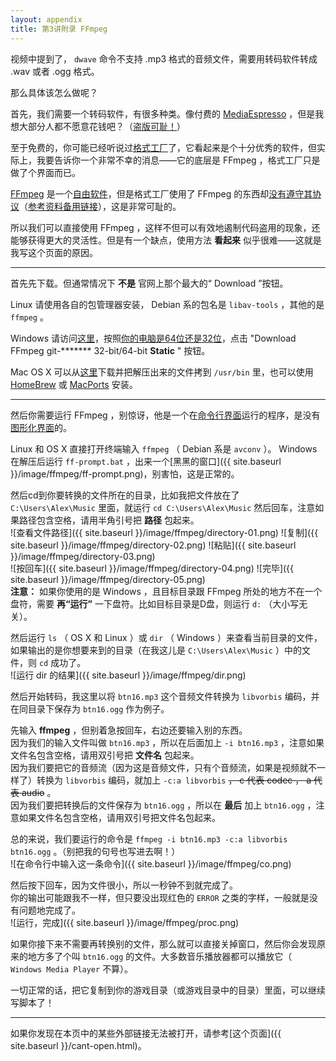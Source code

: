```yaml
---
layout: appendix
title: 第3讲附录 FFmpeg
---
```


视频中提到了， `dwave` 命令不支持 .mp3 格式的音频文件，需要用转码软件转成 .wav 或者 .ogg 格式。

那么具体该怎么做呢？

首先，我们需要一个转码软件，有很多种类。像付费的 [MediaEspresso](http://www.cyberlink.com/products/mediaespresso/) ，但是我想大部分人都不愿意花钱吧？（[盗版可耻！](http://www.microsoft.com/china/genuine/consumer/mistakes.aspx)）

至于免费的，你可能已经听说过[格式工厂](http://www.pcfreetime.com/CN/index.html)了，它看起来是个十分优秀的软件，但实际上，我要告诉你一个非常不幸的消息——它的底层是 FFmpeg ，格式工厂只是做了个界面而已。

[FFmpeg](http://ffmpeg.org/) 是一个[自由软件](http://www.gnu.org/philosophy/free-sw.html)，但是格式工厂使用了 FFmpeg 的东西却[没有遵守其协议](https://zh.wikipedia.org/wiki/%E6%A0%BC%E5%BC%8F%E5%B7%A5%E5%8E%82#.E7.89.88.E6.AC.8A.E7.88.AD.E8.AD.B0 "打不开？用后面这个链接凑合着看吧")（[参考资料备用链接](http://baike.baidu.com/view/1820476.htm#6 "虽然这个链接可以凑合看，但是如果你有时间，还是最好参考一下页面底部的链接")），这是非常可耻的。

所以我们可以直接使用 FFmpeg ，这样不但可以有效地遏制代码盗用的现象，还能够获得更大的灵活性。但是有一个缺点，使用方法 **看起来** 似乎很难——这就是我写这个页面的原因。

------------------

首先先下载。但通常情况下 **不是** 官网上那个最大的“ Download ”按钮。

Linux 请使用各自的包管理器安装， Debian 系的包名是 `libav-tools` ，其他的是 `ffmpeg` 。

Windows 请访问[这里](http://ffmpeg.zeranoe.com/builds/)，按照[你的电脑是64位还是32位](https://support.microsoft.com/en-us/kb/827218/zh-cn)，点击 "Download FFmpeg git-\*\*\*\*\*\*\* 32-bit/64-bit **Static** " 按钮。

Mac OS X 可以从[这里](http://evermeet.cx/ffmpeg/)下载并把解压出来的文件拷到 `/usr/bin` 里，也可以使用 [HomeBrew](http://brew.sh/) 或 [MacPorts](https://www.macports.org/) 安装。

------------------

然后你需要运行 FFmpeg ，别惊讶，他是一个在[命令行界面](https://zh.wikipedia.org/wiki/%E5%91%BD%E4%BB%A4%E8%A1%8C%E7%95%8C%E9%9D%A2)运行的程序，是没有[图形化界面](https://zh.wikipedia.org/wiki/%E5%9B%BE%E5%BD%A2%E7%94%A8%E6%88%B7%E7%95%8C%E9%9D%A2)的。

Linux 和 OS X 直接打开终端输入 `ffmpeg` （ Debian 系是 `avconv` ）。 Windows 在解压后运行 `ff-prompt.bat` ，出来一个[黑黑的窗口]({{ site.baseurl }}/image/ffmpeg/ff-prompt.png)，别害怕，这是正常的。

然后cd到你要转换的文件所在的目录，比如我把文件放在了 `C:\Users\Alex\Music` 里面，就运行 `cd C:\Users\Alex\Music` 然后回车，注意如果路径包含空格，请用半角引号把 **路径** 包起来。  
![查看文件路径]({{ site.baseurl }}/image/ffmpeg/directory-01.png)
![复制]({{ site.baseurl }}/image/ffmpeg/directory-02.png)
![粘贴]({{ site.baseurl }}/image/ffmpeg/directory-03.png)  
![按回车]({{ site.baseurl }}/image/ffmpeg/directory-04.png)
![完毕]({{ site.baseurl }}/image/ffmpeg/directory-05.png)  
**注意：** 如果你使用的是 Windows ，且目标目录跟 FFmpeg 所处的地方不在一个盘符，需要 **再“运行”** 一下盘符。比如目标目录是D盘，则运行 `d:` （大小写无关）。

然后运行 `ls` （ OS X 和 Linux ）或 `dir` （ Windows ）来查看当前目录的文件，如果输出的是你想要来到的目录（在我这儿是 `C:\Users\Alex\Music` ）中的文件，则 `cd` 成功了。  
![运行 dir 的结果]({{ site.baseurl }}/image/ffmpeg/dir.png)

然后开始转码，我这里以将 `btn16.mp3` 这个音频文件转换为 `libvorbis` 编码，并在同目录下保存为 `btn16.ogg` 作为例子。

先输入 **ffmpeg**  ，但别着急按回车，右边还要输入别的东西。  
因为我们的输入文件叫做 `btn16.mp3` ，所以在后面加上 `-i btn16.mp3` ，注意如果文件名包含空格，请用双引号把 **文件名** 包起来。  
因为我们要把它的音频流（因为这是音频文件，只有个音频流，如果是视频就不一样了）转换为 `libvorbis` 编码，就加上 `-c:a libvorbis` ~~， c 代表 codec ， a 代表 audio~~ 。  
因为我们要把转换后的文件保存为 `btn16.ogg` ，所以在 **最后** 加上 `btn16.ogg` ，注意如果文件名包含空格，请用双引号把文件名包起来。

总的来说，我们要运行的命令是 `ffmpeg -i btn16.mp3 -c:a libvorbis btn16.ogg` 。（别把我的句号也写进去啊！）  
![在命令行中输入这一条命令]({{ site.baseurl }}/image/ffmpeg/co.png)

然后按下回车，因为文件很小，所以一秒钟不到就完成了。  
你的输出可能跟我不一样，但只要没出现红色的 `ERROR` 之类的字样，一般就是没有问题地完成了。  
![运行，完成]({{ site.baseurl }}/image/ffmpeg/proc.png)

如果你接下来不需要再转换别的文件，那么就可以直接关掉窗口，然后你会发现原来的地方多了个叫 `btn16.ogg` 的文件。大多数音乐播放器都可以播放它（ `Windows Media Player` 不算）。

一切正常的话，把它复制到你的游戏目录（或游戏目录中的目录）里面，可以继续写脚本了！

-------------------

如果你发现在本页中的某些外部链接无法被打开，请参考[这个页面]({{ site.baseurl }}/cant-open.html)。

